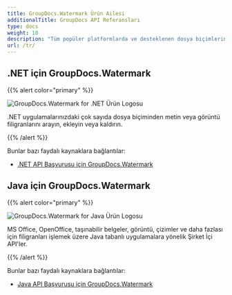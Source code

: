 ```yaml
---
title: GroupDocs.Watermark Ürün Ailesi
additionalTitle: GroupDocs API Referansları
type: docs
weight: 10
description: "Tüm popüler platformlarda ve desteklenen dosya biçimlerinde oluşturma, kaldırma, akıllı arama, düzenleme kilitleme ve diğer güçlü işlemleri gerçekleştirme için filigran işleme API'leri"
url: /tr/
---
```


## .NET için GroupDocs.Watermark

{{% alert color="primary" %}} 

![GroupDocs.Watermark for .NET Ürün Logosu](../gdocs_net.png)

.NET uygulamalarınızdaki çok sayıda dosya biçiminden metin veya görüntü filigranlarını arayın, ekleyin veya kaldırın.

{{% /alert %}} 

Bunlar bazı faydalı kaynaklara bağlantılar:

- [.NET API Başvurusu için GroupDocs.Watermark](/watermark/tr/net/)


## Java için GroupDocs.Watermark

{{% alert color="primary" %}}

![GroupDocs.Watermark for Java Ürün Logosu](../gdocs_java.png)

MS Office, OpenOffice, taşınabilir belgeler, görüntü, çizimler ve daha fazlası için filigranları işlemek üzere Java tabanlı uygulamalara yönelik Şirket İçi API'ler.

{{% /alert %}}

Bunlar bazı faydalı kaynaklara bağlantılar:

- [Java API Başvurusu için GroupDocs.Watermark](/watermark/java/)
